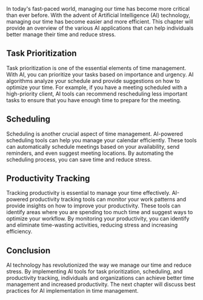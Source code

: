 
In today's fast-paced world, managing our time has become more critical than ever before. With the advent of Artificial Intelligence (AI) technology, managing our time has become easier and more efficient. This chapter will provide an overview of the various AI applications that can help individuals better manage their time and reduce stress.

Task Prioritization
-------------------

Task prioritization is one of the essential elements of time management. With AI, you can prioritize your tasks based on importance and urgency. AI algorithms analyze your schedule and provide suggestions on how to optimize your time. For example, if you have a meeting scheduled with a high-priority client, AI tools can recommend rescheduling less important tasks to ensure that you have enough time to prepare for the meeting.

Scheduling
----------

Scheduling is another crucial aspect of time management. AI-powered scheduling tools can help you manage your calendar efficiently. These tools can automatically schedule meetings based on your availability, send reminders, and even suggest meeting locations. By automating the scheduling process, you can save time and reduce stress.

Productivity Tracking
---------------------

Tracking productivity is essential to manage your time effectively. AI-powered productivity tracking tools can monitor your work patterns and provide insights on how to improve your productivity. These tools can identify areas where you are spending too much time and suggest ways to optimize your workflow. By monitoring your productivity, you can identify and eliminate time-wasting activities, reducing stress and increasing efficiency.

Conclusion
----------

AI technology has revolutionized the way we manage our time and reduce stress. By implementing AI tools for task prioritization, scheduling, and productivity tracking, individuals and organizations can achieve better time management and increased productivity. The next chapter will discuss best practices for AI implementation in time management.

